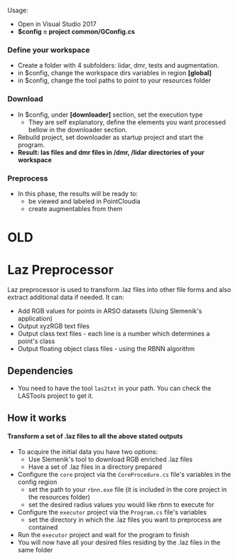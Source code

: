 Usage:

- Open in Visual Studio 2017
- **$config = project common/GConfig.cs**

### Define your workspace

- Create a folder with 4 subfolders: lidar, dmr, tests and augmentation.
- in $config, change the workspace dirs variables in region **[global]**
- in $config, change the tool paths to point to your resources folder

### Download

- In $config, under **[downloader]** section, set the execution type
    - They are self explanatory, define the elements you want processed bellow in the downloader section.
- Rebuild project, set downloader as startup project and start the program.
- **Result: las files and dmr files in /dmr, /lidar directories of your workspace**

### Preprocess

- In this phase, the results will be ready to:
    - be viewed and labeled in PointCloudia
    - create augmentables from them

# OLD


# Laz Preprocessor

Laz preprocessor is used to transform .laz files into other file forms and also extract additional
data if needed. It can:

- Add RGB values for points in ARSO datasets (Using Slemenik's application)
- Output xyzRGB text files
- Output class text files - each line is a number which determines a point's class
- Output floating object class files - using the RBNN algorithm

## Dependencies

- You need to have the tool ```las2txt``` in your path. You can check the LASTools project to get it.

## How it works

#### Transform a set of .laz files to all the above stated outputs

- To acquire the initial data you have two options:
    - Use Slemenik's tool to download RGB enriched .laz files
    - Have a set of .laz files in a directory prepared
- Configure the ```core``` project via the ```CoreProcedure.cs``` file's variables in the config region
    - set the path to your ```rbnn.exe``` file (it is included in the core project in the resources folder)
    - set the desired radius values you would like rbnn to execute for
- Configure the ```executor``` project via the ```Program.cs``` file's variables
    - set the directory in which the .laz files you want to preprocess are contained
- Run the ```executor``` project and wait for the program to finish
- You will now have all your desired files residing by the .laz files in the same folder
